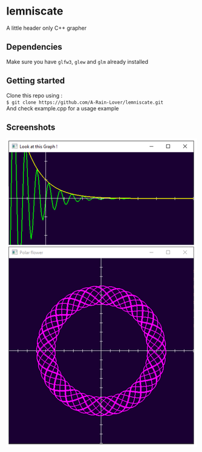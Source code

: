 # lemniscate
A little header only C++ grapher

## Dependencies
Make sure you have `glfw3`, `glew` and `glm` already installed
## Getting started
Clone this repo using : <br />
`$ git clone https://github.com/A-Rain-Lover/lemniscate.git` <br />
And check example.cpp for a usage example

## Screenshots
<img src="https://github.com/A-Rain-Lover/lemniscate/blob/master/screenshot.png" />

